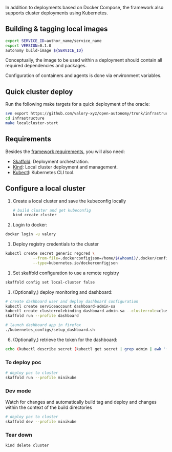 In addition to deployments based on Docker Compose, the framework also supports cluster deployments using Kubernetes.

## Building & tagging local images

```bash
export SERVICE_ID=author_name/service_name
export VERSION=0.1.0
autonomy build-image ${SERVICE_ID}
```

Conceptually, the image to be used within a deployment should contain all required dependencies and packages.

Configuration of containers and agents is done via environment variables.

## Quick cluster deploy

Run the following make targets for a quick deployment of the oracle:
```bash
svn export https://github.com/valory-xyz/open-autonomy/trunk/infrastructure
cd infrastructure
make localcluster-start
```

## Requirements

Besides the [framework requirements](../set_up.md#requirements), you will also need:

* [Skaffold](https://skaffold.dev/docs/install/): Deployment orchestration.
* [Kind](https://kind.sigs.k8s.io/docs/user/quick-start/#installation): Local cluster deployment and management.
* [Kubectl](https://kubernetes.io/docs/tasks/tools/): Kubernetes CLI tool.

## Configure a local cluster

1. Create a local cluster and save the kubeconfig locally

    ```bash
    # build cluster and get kubeconfig
    kind create cluster
    ```

1. Login to docker:
```bash
docker login -u valory
```

1. Deploy registry credentials to the cluster
```bash
kubectl create secret generic regcred \
            --from-file=.dockerconfigjson=/home/$(whoami)/.docker/config.json \
            --type=kubernetes.io/dockerconfigjson
```

1. Set skaffold configuration to use a remote registry
```bash
skaffold config set local-cluster false
```

1. (Optionally,) deploy monitoring and dashboard:
```bash
# create dashboard user and deploy dashboard configuration
kubectl create serviceaccount dashboard-admin-sa
kubectl create clusterrolebinding dashboard-admin-sa --clusterrole=cluster-admin --serviceaccount=default:dashboard-admin-sa
skaffold run --profile dashboard

# launch dashboard app in firefox
./kubernetes_configs/setup_dashboard.sh
```

6. (Optionally,) retrieve the token for the dashboard:
```bash
echo (kubectl describe secret (kubectl get secret | grep admin | awk '{print $1}') | grep token: | awk '{print $2}')
```

### To deploy poc

```bash
# deploy poc to cluster
skaffold run --profile minikube
```

### Dev mode

Watch for changes and automatically build tag and deploy and changes within the context of the build directories

```bash
# deploy poc to cluster
skaffold dev --profile minikube
```

### Tear down
```bash
kind delete cluster
```
